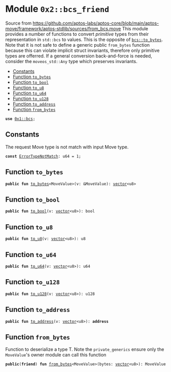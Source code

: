 
<a name="0x2_bcs_friend"></a>

# Module `0x2::bcs_friend`

Source from https://github.com/aptos-labs/aptos-core/blob/main/aptos-move/framework/aptos-stdlib/sources/from_bcs.move
This module provides a number of functions to convert _primitive_ types from their representation in <code>std::bcs</code>
to values. This is the opposite of <code><a href="_to_bytes">bcs::to_bytes</a></code>. Note that it is not safe to define a generic public <code>from_bytes</code>
function because this can violate implicit struct invariants, therefore only primitive types are offerred. If
a general conversion back-and-force is needed, consider the <code>moveos_std::Any</code> type which preserves invariants.


-  [Constants](#@Constants_0)
-  [Function `to_bytes`](#0x2_bcs_friend_to_bytes)
-  [Function `to_bool`](#0x2_bcs_friend_to_bool)
-  [Function `to_u8`](#0x2_bcs_friend_to_u8)
-  [Function `to_u64`](#0x2_bcs_friend_to_u64)
-  [Function `to_u128`](#0x2_bcs_friend_to_u128)
-  [Function `to_address`](#0x2_bcs_friend_to_address)
-  [Function `from_bytes`](#0x2_bcs_friend_from_bytes)


<pre><code><b>use</b> <a href="">0x1::bcs</a>;
</code></pre>



<a name="@Constants_0"></a>

## Constants


<a name="0x2_bcs_friend_ErrorTypeNotMatch"></a>

The request Move type is not match with input Move type.


<pre><code><b>const</b> <a href="bcs_friend.md#0x2_bcs_friend_ErrorTypeNotMatch">ErrorTypeNotMatch</a>: u64 = 1;
</code></pre>



<a name="0x2_bcs_friend_to_bytes"></a>

## Function `to_bytes`



<pre><code><b>public</b> <b>fun</b> <a href="bcs_friend.md#0x2_bcs_friend_to_bytes">to_bytes</a>&lt;MoveValue&gt;(v: &MoveValue): <a href="">vector</a>&lt;u8&gt;
</code></pre>



<a name="0x2_bcs_friend_to_bool"></a>

## Function `to_bool`



<pre><code><b>public</b> <b>fun</b> <a href="bcs_friend.md#0x2_bcs_friend_to_bool">to_bool</a>(v: <a href="">vector</a>&lt;u8&gt;): bool
</code></pre>



<a name="0x2_bcs_friend_to_u8"></a>

## Function `to_u8`



<pre><code><b>public</b> <b>fun</b> <a href="bcs_friend.md#0x2_bcs_friend_to_u8">to_u8</a>(v: <a href="">vector</a>&lt;u8&gt;): u8
</code></pre>



<a name="0x2_bcs_friend_to_u64"></a>

## Function `to_u64`



<pre><code><b>public</b> <b>fun</b> <a href="bcs_friend.md#0x2_bcs_friend_to_u64">to_u64</a>(v: <a href="">vector</a>&lt;u8&gt;): u64
</code></pre>



<a name="0x2_bcs_friend_to_u128"></a>

## Function `to_u128`



<pre><code><b>public</b> <b>fun</b> <a href="bcs_friend.md#0x2_bcs_friend_to_u128">to_u128</a>(v: <a href="">vector</a>&lt;u8&gt;): u128
</code></pre>



<a name="0x2_bcs_friend_to_address"></a>

## Function `to_address`



<pre><code><b>public</b> <b>fun</b> <a href="bcs_friend.md#0x2_bcs_friend_to_address">to_address</a>(v: <a href="">vector</a>&lt;u8&gt;): <b>address</b>
</code></pre>



<a name="0x2_bcs_friend_from_bytes"></a>

## Function `from_bytes`

Function to deserialize a type T.
Note the <code>private_generics</code> ensure only the <code>MoveValue</code>'s owner module can call this function


<pre><code><b>public</b>(<b>friend</b>) <b>fun</b> <a href="bcs_friend.md#0x2_bcs_friend_from_bytes">from_bytes</a>&lt;MoveValue&gt;(bytes: <a href="">vector</a>&lt;u8&gt;): MoveValue
</code></pre>
